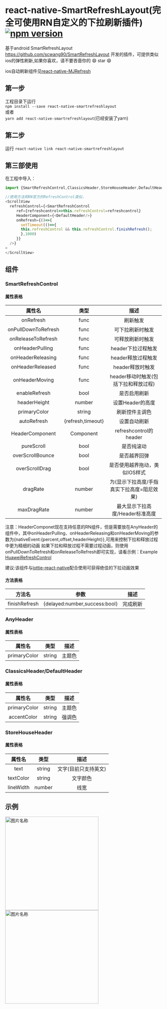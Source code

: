 # react-native-SmartRefreshLayout(完全可使用RN自定义的下拉刷新插件)[![npm version](https://badge.fury.io/js/react-native-smartrefreshlayout.svg)](https://badge.fury.io/js/react-native-smartrefreshlayout)
基于android SmartRefreshLayout https://github.com/scwang90/SmartRefreshLayout 开发的插件，可提供类似ios的弹性刷新,如果你喜欢，请不要吝啬你的 :smile: star :smile:

ios自动刷新组件见[react-native-MJRefresh](https://github.com/react-native-studio/react-native-MJRefresh)
## 第一步
工程目录下运行<br> `npm install --save react-native-smartrefreshlayout`<br> 或者<br> `yarn add react-native-smartrefreshlayout`(已经安装了yarn)
## 第二步
运行 `react-native link react-native-smartrefreshlayout`
## 第三部使用
在工程中导入：
```js
import {SmartRefreshControl,ClassicsHeader,StoreHouseHeader,DefaultHeader} from 'react-native-smartrefreshlayout';

//使用方法和RN官方的RefreshControl类似，
<ScrollView 
  refreshControl={<SmartRefreshControl
     ref={refreshcontrol=>this.refreshControl=refreshcontrol}
     HeaderComponent={<DefaultHeader/>}
     onRefresh={()=>{
       setTimeout(()=>{
       this.refreshControl && this.refreshControl.finishRefresh();
       },1000)
     }}
  />}
>
</ScrollView>
```
## 组件
### SmartRefreshControl
#### 属性表格
|属性名|类型|描述|
|:---:|:---:|:---:|
|onRefresh|func|刷新触发|
|onPullDownToRefresh|func|可下拉刷新时触发|
|onReleaseToRefresh|func|可释放刷新时触发|
|onHeaderPulling|func|header下拉过程触发|
|onHeaderReleasing|func|header释放过程触发|
|onHeaderReleased|func|header释放时触发|
|onHeaderMoving|func|header移动时触发(包括下拉和释放过程)|
|enableRefresh|bool|是否启用刷新|
|headerHeight|number|设置Header的高度|
|primaryColor|string|刷新控件主调色|
|autoRefresh|{refresh,timeout}|设置自动刷新|
|HeaderComponent|Component|refreshcontrol的header|
|pureScroll|bool|是否纯滚动|
|overScrollBounce|bool|是否越界回弹|
|overScrollDrag|bool|是否使用越界拖动，类似IOS样式|
|dragRate|number|为(显示下拉高度/手指真实下拉高度=阻尼效果)|
|maxDragRate|number|最大显示下拉高度/Header标准高度|

注意：HeaderComponet现在支持任意的RN组件，但是需要放在AnyHeader的组件中，其中onHeaderPulling、onHeaderReleasing和onHeaderMoving的参数为{nativeEvent:{percent,offset,headerHeight}},可用来控制下拉和释放过程中更为精细的动画
如果下拉和释放过程不需要过程动画，则使用onPullDownToRefresh和onReleaseToRefresh即可实现，请看示例：Example [HuaweiRefreshControl](https://github.com/react-native-studio/react-native-SmartRefreshLayout/blob/master/Example/HuaWeiRefreshControl.js)

建议:该组件与[lottie-react-native](https://github.com/react-community/lottie-react-native)配合使用可获得绝佳的下拉动画效果
#### 方法表格
|方法名|参数|描述|
|:---:|:---:|:---:|
|finishRefresh|{delayed:number,success:bool}|完成刷新|

### AnyHeader
#### 属性表格
|属性名|类型|描述|
|:---:|:---:|:---:|
|primaryColor|string|主题色|

### ClassicsHeader/DefaultHeader
#### 属性表格
|属性名|类型|描述|
|:---:|:---:|:---:|
|primaryColor|string|主题色|
|accentColor|string|强调色|

### StoreHouseHeader
#### 属性表格
|属性名|类型|描述|
|:---:|:---:|:---:|
|text|string|文字(目前只支持英文)|
|textColor|string|文字颜色|
|lineWidth|number|线宽|
## 示例
<!--![image](https://github.com/2534290808/react-native-android-danmaku/blob/master/images/Screenshot_1513176625.png)-->
<img src="https://github.com/react-native-studio/react-native-smartrefreshlayout/blob/master/images/Screenshot_1520489605.png" width = "300"  alt="图片名称" align=center />
<img src="https://github.com/react-native-studio/react-native-smartrefreshlayout/blob/master/images/Screenshot_1520489593.png" width = "300"  alt="图片名称" align=center />

